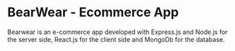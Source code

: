# BearWear - Ecommerce App

Bearwear is an e-commerce app developed with Express.js and Node.js for the server side, React.js for the client side and MongoDb for the database.
